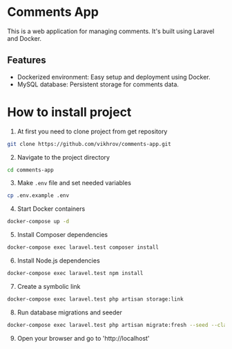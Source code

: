 # Comments App

This is a web application for managing comments. It's built using Laravel and Docker.

## Features

- Dockerized environment: Easy setup and deployment using Docker.
- MySQL database: Persistent storage for comments data.

# How to install project

1. At first you need to clone project from get repository
```bash
git clone https://github.com/vikhrov/comments-app.git
```

2. Navigate to the project directory
```bash
cd comments-app
```

3. Make `.env` file and set needed variables
```bash
cp .env.example .env
```

4. Start Docker containers
```bash
docker-compose up -d
```

5. Install Composer dependencies
```bash
docker-compose exec laravel.test composer install
```

6. Install Node.js dependencies
```bash
docker-compose exec laravel.test npm install
```

7. Create a symbolic link
```bash
docker-compose exec laravel.test php artisan storage:link
```

8. Run database migrations and seeder
```bash
docker-compose exec laravel.test php artisan migrate:fresh --seed --class=CommentsSeeder
```

9. Open your browser and go to 'http://localhost'



